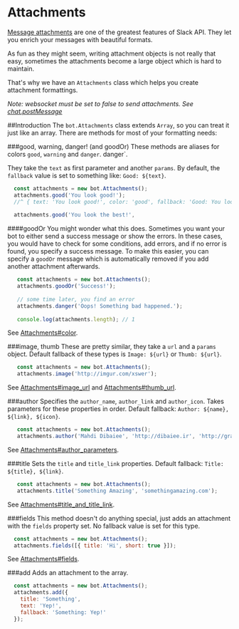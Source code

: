 # Attachments
[Message attachments](https://api.slack.com/docs/attachments) are one of the greatest features of Slack API. They let you enrich your messages with beautiful formats.
 
 As fun as they might seem, writing attachment objects is not really that easy, sometimes the attachments become a large object which is hard to maintain.
 
 That's why we have an `Attachments` class which helps you create attachment formattings.
 
 _Note: websocket must be set to false to send attachments. See [chat.postMessage](https://api.slack.com/methods/chat.postMessage)_
 
##Introduction
 The `bot.Attachments` class extends `Array`, so you can treat it just like an array.
 There are methods for most of your formatting needs:
 
 ###good, warning, danger! (and goodOr)
 These methods are aliases for colors `good`, `warning` and `danger`. danger`.
 
 They take the `text` as first parameter and another `params`. By default, the `fallback` value is set to something like: `Good: ${text}`.
 
 ```javascript
   const attachments = new bot.Attachments();
   attachments.good('You look good!');
   //^ { text: 'You look good!', color: 'good', fallback: 'Good: You look good!' }
   
   attachments.good('You look the best!', 
 ```
 
 ####goodOr
 You might wonder what this does. Sometimes you want your bot to either send a success message or show the errors.
 In these cases, you would have to check for some conditions, add errors, and if no error is found, you specify a success message. To make this easier, you can specify a `goodOr` message which is automatically removed if you add another attachment afterwards.
 
 ```javascript
    const attachments = new bot.Attachments();
    attachments.goodOr('Success!');
    
    // some time later, you find an error
    attachments.danger('Oops! Something bad happened.');
    
    console.log(attachments.length); // 1
 ```
 
See [Attachments#color](https://api.slack.com/docs/attachments#color).
 
 ###image, thumb
 These are pretty similar, they take a `url` and a `params` object.
 Default fallback of these types is `Image: ${url}` or `Thumb: ${url}`.
 
```javascript
   const attachments = new bot.Attachments();
   attachments.image('http://imgur.com/xswer');
```

See [Attachments#image_url](https://api.slack.com/docs/attachments#image_url) and [Attachments#thumb_url](https://api.slack.com/docs/attachments#thumb_url).

###author
Specifies the `author_name`, `author_link` and `author_icon`. Takes parameters for these properties in order.
Default fallback: `Author: ${name}, ${link}, ${icon}`.

```javascript
   const attachments = new bot.Attachments();
   attachments.author('Mahdi Dibaiee', 'http://dibaiee.ir', 'http://gravatar.com/...');
```

See [Attachments#author_parameters](https://api.slack.com/docs/attachments#author_parameters).

###title
Sets the `title` and `title_link` properties.
Default fallback: `Title: ${title}, ${link}`.

```javascript
   const attachments = new bot.Attachments();
   attachments.title('Something Amazing', 'somethingamazing.com');
```

See [Attachments#title_and_title_link](https://api.slack.com/docs/attachments#title_and_title_link).

###fields
This method doesn't do anything special, just adds an attachment with the `fields` property set.
No fallback value is set for this type.

```javascript
  const attachments = new bot.Attachments();
  attachments.fields([{ title: 'Hi', short: true }]);
```

See [Attachments#fields](https://api.slack.com/docs/attachments#fields).

###add
Adds an attachment to the array.

```javascript
  const attachments = new bot.Attachments();
  attachments.add({
    title: 'Something',
    text: 'Yep!',
    fallback: 'Something: Yep!'
  });
```